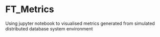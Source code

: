 # FT_Metrics
Using jupyter notebook to visualised metrics generated from simulated distributed database system environment
